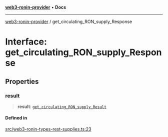 [**web3-ronin-provider**](../README.md) • **Docs**

***

[web3-ronin-provider](../globals.md) / get\_circulating\_RON\_supply\_Response

# Interface: get\_circulating\_RON\_supply\_Response

## Properties

### result

> **result**: [`get_circulating_RON_supply_Result`](get_circulating_RON_supply_Result.md)

#### Defined in

[src/web3-ronin-types-rest-supplies.ts:23](https://github.com/chuacw/web3-ronin-provider/blob/3fc214e27766815592deb24c85c0a23477593bed/src/web3-ronin-types-rest-supplies.ts#L23)

